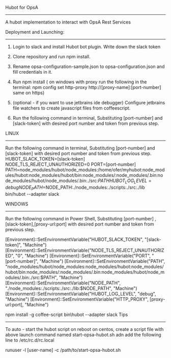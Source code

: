 Hubot for OpsA
***************

A hubot implementation to interact with OpsA Rest Services

Deployment and Launching:
**********************
1. Login to slack and install Hubot bot plugin. Write down the slack token
2. Clone repository and run npm install.
3. Rename opsa-configuration-sample.json to opsa-configuration.json and fill credentials in it.
4. Run npm install
( on windows with proxy run the following in the terminal: npm config set http-proxy http://[proxy-name]:[port-number]
    same on https)

5. (optional - if you want to use jetbrains ide debugger) Configure jetbrains file watchers to create javascript files from coffeescript.
3. Run the following command in terminal, Substituting [port-number] and [slack-token] with desired port number and token from previous step.

LINUX
******
Run the following command in terminal, Substituting [port-number] and [slack-token] with desired port number and token from previous step.
HUBOT_SLACK_TOKEN=[slack-token] NODE_TLS_REJECT_UNAUTHORIZED=0 PORT=[port-number]  PATH=node_modules/hubot/node_modules:/home/ofer/myhubot:node_modules/hubot:node_modules/hubot/bin:node_modules/:node_modules/.bin:node_modules/hubot/node_modules/.bin:./src:$PATH HUBOT_LOG_LEVEL=debug NODE_PATH=$NODE_PATH:./node_modules:./scripts:./src:./lib bin/hubot --adapter slack

WINDOWS
*******
Run the following command in Power Shell, Substituting [port-number] , [slack-token],[proxy-url:port] with desired port number and token from previous step.

[Environment]::SetEnvironmentVariable("HUBOT_SLACK_TOKEN", "[slack-token]", "Machine")
[Environment]::SetEnvironmentVariable("NODE_TLS_REJECT_UNAUTHORIZED", "0", "Machine")
[Environment]::SetEnvironmentVariable("PORT", "[port-number]", "Machine")
[Environment]::SetEnvironmentVariable("PATH", "node_modules/hubot/node_modules:node_modules/hubot:node_modules/hubot/bin:node_modules/:node_modules/.bin:node_modules/hubot/node_modules/.bin:./src:$PATH", "Machine")
[Environment]::SetEnvironmentVariable("NODE_PATH", "./node_modules:./scripts:./src:./lib:$NODE_PATH", "Machine")
[Environment]::SetEnvironmentVariable("HUBOT_LOG_LEVEL", "debug", "Machine")
[Environment]::SetEnvironmentVariable("HTTP_PROXY", [proxy-url:port], "Machine")

npm install -g coffee-script
bin\hubot --adapter slack
Tips
*****


To auto - start the hubot script on reboot on centos, create a script file with above launch command named  start-opsa-hubot.sh adn add the following line to  /etc/rc.d/rc.local
 
runuser -l  [user-name] -c /path/to/start-opsa-hubot.sh
